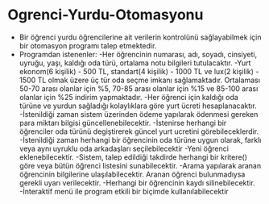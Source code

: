 # Ogrenci-Yurdu-Otomasyonu
* Bir öğrenci yurdu öğrencilerine ait verilerin kontrolünü sağlayabilmek için bir 
  otomasyon programı talep etmektedir.
* Programdan istenenler:
    -Her öğrencinin numarası, adı, soyadı, cinsiyeti, uyruğu, yaşı, kaldığı oda türü, ortalama notu 
    bilgileri tutulacaktır.
    -Yurt ekonom(6 kişilik) - 500 TL, standart(4 kişilik) - 1000 TL ve lux(2 kişilik) - 1500 TL olmak üzere 
    üç tür oda seçme imkanı sağlamaktadır. Ortalaması 50-70 arası olanlar için %5, 70-85 arası olanlar 
    için %15 ve 85-100 arası olanlar için %25 indirim yapmaktadır.
    -Her öğrenci için kaldığı oda türüne ve yurdun sağladığı kolaylıklara göre yurt ücreti 
    hesaplanacaktır.
    -İstenildiği zaman sistem üzerinden ödeme yapılarak ödenmesi gereken para miktarı bilgisi 
    güncellenebilecektir.
    -İstenirse herhangi bir öğrenciler oda türünü degiştirerek güncel yurt ucretini görebileceklerdir.
    -İstenildiği zaman herhangi bir öğrencinin oda türüne uygun olarak, farklı veya aynı uyruklu oda 
    arkadaşları seçilebilecektir
    -Yeni öğrenci eklenebilecektir.
    -Sistem, talep edildiği takdirde herhangi bir kritere() göre veya bütün öğrenci listesini 
    sunabilecektir.
    -Arama yapılarak aranan öğrencinin bilgilerine ulaşılabilecektir. Aranan öğrenci bulunmadıysa 
    gerekli uyarı verilecektir.
    -Herhangi bir öğrencinin kaydı silinebilecektir.
    -İnteraktif menü ile program etkili bir biçimde kullanılabilecektir
